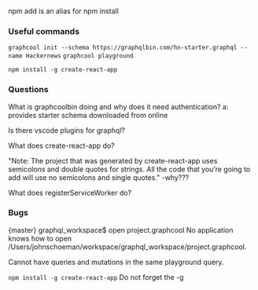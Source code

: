 ###
npm add is an alias for npm install

### Useful commands
```graphcool init --schema https://graphqlbin.com/hn-starter.graphql --name Hackernews```
```graphcool playground```  

```npm install -g create-react-app```

### Questions
What is graphcoolbin doing and why does it need authentication?
a: provides starter schema downloaded from online

Is there vscode plugins for graphql?

What does create-react-app do?

"Note: The project that was generated by create-react-app uses semicolons and double quotes for strings. All the code that you’re going to add will use no semicolons and single quotes."  -why???

What does registerServiceWorker do?

### Bugs
  {master} graphql_workspace$ open project.graphcool 
  No application knows how to open /Users/johnschoeman/workspace/graphql_workspace/project.graphcool.

  Cannot have queries and mutations in the same playground query.

  ```npm install -g create-react-app```
  Do not forget the -g
